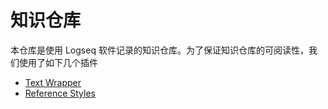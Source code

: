 # 知识仓库

本仓库是使用 Logseq 软件记录的知识仓库。为了保证知识仓库的可阅读性，我们使用了如下几个插件

- [Text Wrapper](https://github.com/sethyuan/logseq-plugin-wrap)
- [Reference Styles](https://github.com/benjaffe/logseq-reference-styles)